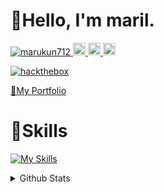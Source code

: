 # 👋Hello, I'm maril.

<p align="left">
  <a href="https://github.com/marukun712/marukun712/">
    <img src="https://komarev.com/ghpvc/?username=marukun712" alt="marukun712" />
  </a>
  <a href="https://github.com/marukun712">
    <img height="20" src="https://img.shields.io/github/followers/marukun712?label=follow&logo=github&style=flat" />
  </a>
  <a href="http://qiita.com/maril">
    <img height="20" src="https://qiita-badge.apiapi.app/s/maril/posts.svg" />
  </a>
  <//qiita.com/maril">
    <img height="20" src="https://qiita-badge.apiapi.app/s/maril/contributions.svg" />
  </a>
  
  <a href="https://app.hackthebox.com/profile/2134559">![hackthebox](https://img.shields.io/badge/-HackTheBox-%239FEF00?style=for-the-badge&logo=hackthebox&logoColor=white)</a>
</p>
 
[💼My Portfolio](https://maril.blue/)

# 🌱Skills
[![My Skills](https://skillicons.dev/icons?i=ts,js,py,cs,go,ruby,html,css,nodejs,deno,remix,nextjs,tailwind,threejs,hono,express,electron,vite,fastapi,vscode,vim,neovim,vercel,netlify,linux,bash,powershell,git,github,docker,md,supabase,postgres,unity)](https://skillicons.dev)
 
<details>
  <summary>Github Stats</summary>
  
  <a href="#">![Github stats](https://github-readme-stats.vercel.app/api?username=marukun712&theme=transparent&count_private=true&hide_border=true&line_height=20)</a>
  <a href="#">![Top Langs](https://github-readme-stats.vercel.app/api/top-langs/?username=marukun712&layout=compact&theme=transparent&count_private=true&hide_border=true)</a>
  
  [![trophy](https://github-profile-trophy.vercel.app/?username=marukun712&theme=onedark)](https://github.com/ryo-ma/github-profile-trophy)
  
</details>
